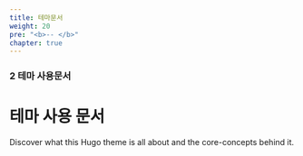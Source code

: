 ```yaml
---
title: 테마문서
weight: 20
pre: "<b>-- </b>"
chapter: true
---
```


### 2 테마 사용문서

# 테마 사용 문서


Discover what this Hugo theme is all about and the core-concepts behind it.
